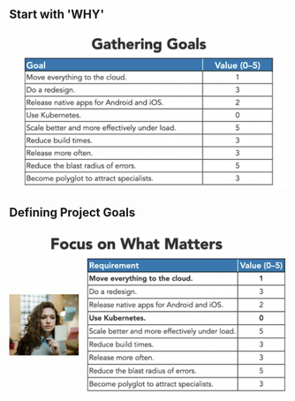 ## Start with 'WHY'
   <img src='https://github.com/anurag-shekhar/Software-Architecture-Breaking-a-Monolith-into-Microservices/blob/master/Images/GatheringGoals.png'>

## Defining Project Goals

<img src='https://github.com/anurag-shekhar/Software-Architecture-Breaking-a-Monolith-into-Microservices/blob/master/Images/ProjectGoals.png'>
